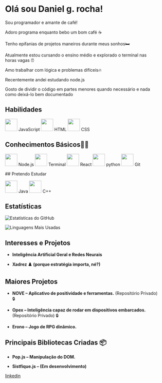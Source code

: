 # Olá sou Daniel g. rocha!

Sou programador e amante de café! 

Adoro programa enquanto bebo um bom café ☕

Tenho epifanias de projetos maneiros durante meus sonhos🛏️


Atualmente estou cursando o ensino médio e explorado o terminal nas horas vagas ⏰

Amo trabalhar com lógica e problemas difíceis🔥

Recentemente andei estudando node.js

Gosto de dividir o código em partes menores quando necessário e nada como deixá-lo bem documentado 

## Habilidades
<p align="left">
<!-- JavaScript -->
<img src="https://cdn.jsdelivr.net/gh/devicons/devicon/icons/javascript/javascript-original.svg" width="40"/>
JavaScript
<!-- HTML -->
<img src="https://cdn.jsdelivr.net/gh/devicons/devicon/icons/html5/html5-original.svg" width="40"/>
HTML
<!-- CSS -->
<img src="https://cdn.jsdelivr.net/gh/devicons/devicon/icons/css3/css3-original.svg" width="40"/>
CSS
</p>

## Conhecimentos Básicos👨‍💻
<p align="left">


<!-- Node.js -->
<img src="https://cdn.jsdelivr.net/gh/devicons/devicon/icons/nodejs/nodejs-original.svg" width="40"/>
Node.js
<!-- Terminal -->
<img src="https://cdn.jsdelivr.net/gh/devicons/devicon/icons/bash/bash-original.svg" width="40"/>
Terminal
<!-- React -->
<img src="https://cdn.jsdelivr.net/gh/devicons/devicon/icons/react/react-original.svg" width="40"/>
React
<!-- python -->
<img src="https://cdn.jsdelivr.net/gh/devicons/devicon/icons/python/python-original.svg" width="40"/>
python
<!-- Git -->
<img src="https://cdn.jsdelivr.net/gh/devicons/devicon/icons/git/git-original.svg" width="40"/>
    Git
</p>
## Pretendo Estudar
<p align="left">
<!-- Java -->
<img src="https://cdn.jsdelivr.net/gh/devicons/devicon/icons/java/java-original.svg" width="40"/>
Java

<!-- c++ -->
<img src="https://cdn.jsdelivr.net/gh/devicons/devicon/icons/cplusplus/cplusplus-original.svg" width="40"/>
C++
</p>

## Estatísticas

![Estatísticas do GitHub](https://github-readme-stats.vercel.app/api?username=DanielFlux23&show_icons=true&theme=radical&hide=prs&count_private=true)

![Linguagens Mais Usadas](https://github-readme-stats.vercel.app/api/top-langs/?username=DanielFlux23&layout=compact&theme=radical)

## Interesses e Projetos

- **Inteligência Artificial Geral e Redes Neurais**

- **Xadrez ♟️ (porque estratégia importa, né?)**


## Maiores Projetos 

- **NOVE – Aplicativo de positividade e ferramentas.** (Repositório Privado) 🔒

- **Opex – Inteligência capaz de rodar em dispositivos embarcados.** (Repositório Privado) 🔒

- **Erono – Jogo de RPG dinâmico.**


## Principais Bibliotecas Criadas 📦

- **Pop.js – Manipulação do DOM.**

- **Sistfique.js – (Em desenvolvimento)**

<a href="https://br.linkedin.com/in/daniel-g-rocha-a75060361?trk=people-guest_people_search-card">linkedin</a>
